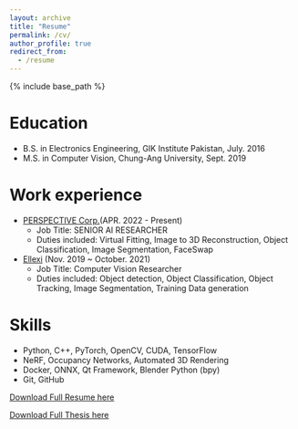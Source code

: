 ```yaml
---
layout: archive
title: "Resume"
permalink: /cv/
author_profile: true
redirect_from:
  - /resume
---
```


{% include base_path %}

Education
======
* B.S. in Electronics Engineering, GIK Institute Pakistan, July. 2016
* M.S. in Computer Vision, Chung-Ang University, Sept. 2019

Work experience
======
* [PERSPECTIVE Corp.]()(APR. 2022 - Present)
  * Job Title: SENIOR AI RESEARCHER
  * Duties included: Virtual Fitting, Image to 3D Reconstruction, Object Classification, Image Segmentation,
  FaceSwap 
* [Ellexi](https://www.ellexi.com/) (Nov. 2019 ~ October. 2021)
  * Job Title: Computer Vision Researcher
  * Duties included: Object detection, Object Classification,
  Object Tracking, Image Segmentation, Training Data generation



Skills
======
* Python, C++, PyTorch, OpenCV, CUDA, TensorFlow
* NeRF, Occupancy Networks, Automated 3D Rendering
* Docker, ONNX, Qt Framework, Blender Python (bpy)
* Git, GitHub


[Download Full Resume here](http://tanseefshahid.github.io/files/resume.pdf)

[Download Full Thesis here](http://tanseefshahid.github.io/files/thesis.pdf)